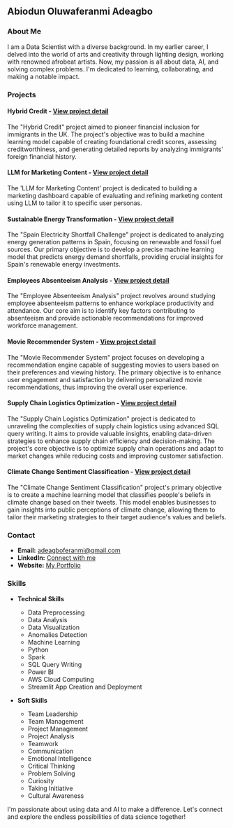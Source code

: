 ## Abiodun Oluwaferanmi Adeagbo

### About Me

I am a Data Scientist with a diverse background. In my earlier career, I delved into the world of arts and creativity through lighting design, working with renowned afrobeat artists. Now, my passion is all about data, AI, and solving complex problems. I'm dedicated to learning, collaborating, and making a notable impact.

### Projects

#### Hybrid Credit - [View project detail](https://github.com/feranmiabiodun/Hybrid-Credit)

The "Hybrid Credit" project aimed to pioneer financial inclusion for immigrants in the UK. The project's objective was to build a machine learning model capable of creating foundational credit scores, assessing creditworthiness, and generating detailed reports by analyzing immigrants' foreign financial history.

#### LLM for Marketing Content - [View project detail](https://github.com/feranmiabiodun/LLM-for-Marketing-Content)

The 'LLM for Marketing Content' project is dedicated to building a marketing dashboard capable of evaluating and refining marketing content using LLM to tailor it to specific user personas.

#### Sustainable Energy Transformation - [View project detail](https://github.com/feranmiabiodun/Sustainable-Energy-Transformation)

The "Spain Electricity Shortfall Challenge" project is dedicated to analyzing energy generation patterns in Spain, focusing on renewable and fossil fuel sources. Our primary objective is to develop a precise machine learning model that predicts energy demand shortfalls, providing crucial insights for Spain's renewable energy investments.

#### Employees Absenteeism Analysis - [View project detail](https://github.com/feranmiabiodun/Employees-Absenteeism-Analysis)

The "Employee Absenteeism Analysis" project revolves around studying employee absenteeism patterns to enhance workplace productivity and attendance. Our core aim is to identify key factors contributing to absenteeism and provide actionable recommendations for improved workforce management.

#### Movie Recommender System - [View project detail](https://github.com/feranmiabiodun/Movie-Recommender-System)

The "Movie Recommender System" project focuses on developing a recommendation engine capable of suggesting movies to users based on their preferences and viewing history. The primary objective is to enhance user engagement and satisfaction by delivering personalized movie recommendations, thus improving the overall user experience.

#### Supply Chain Logistics Optimization - [View project detail](https://github.com/feranmiabiodun/Supply-Chain-Logistics-Optimization) 

The "Supply Chain Logistics Optimization" project is dedicated to unraveling the complexities of supply chain logistics using advanced SQL query writing. It aims to provide valuable insights, enabling data-driven strategies to enhance supply chain efficiency and decision-making. The project's core objective is to optimize supply chain operations and adapt to market changes while reducing costs and improving customer satisfaction.

#### Climate Change Sentiment Classification - [View project detail](https://github.com/feranmiabiodun/Climate-Change-Sentiment-Analysis)

The "Climate Change Sentiment Classification" project's primary objective is to create a machine learning model that classifies people's beliefs in climate change based on their tweets. This model enables businesses to gain insights into public perceptions of climate change, allowing them to tailor their marketing strategies to their target audience's values and beliefs.

### Contact

- **Email:** [adeagboferanmi@gmail.com](mailto:adeagboferanmi@gmail.com)
- **LinkedIn:** [Connect with me](https://www.linkedin.com/in/abiodun-oluwaferanmi-adeagbo-573a1015a/)
- **Website:** [My Portfolio](https://feranmiabiodun.github.io)

### Skills
- **Technical Skills**
  - Data Preprocessing
  - Data Analysis
  - Data Visualization
  - Anomalies Detection
  - Machine Learning
  - Python
  - Spark
  - SQL Query Writing
  - Power BI
  - AWS Cloud Computing
  - Streamlit App Creation and Deployment
    
- **Soft Skills**
  - Team Leadership
  - Team Management
  - Project Management
  - Project Analysis
  - Teamwork
  - Communication
  - Emotional Intelligence
  - Critical Thinking
  - Problem Solving
  - Curiosity
  - Taking Initiative
  - Cultural Awareness

I'm passionate about using data and AI to make a difference. Let's connect and explore the endless possibilities of data science together!

